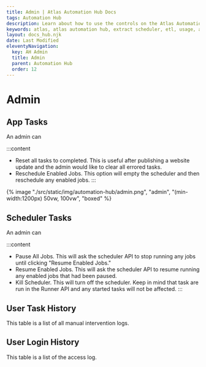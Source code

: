 ```yaml
---
title: Admin | Atlas Automation Hub Docs
tags: Automation Hub
description: Learn about how to use the controls on the Atlas Automation Hub Admin page.
keywords: atlas, atlas automation hub, extract scheduler, etl, usage, admin
layout: docs_hub.njk
date: Last Modified
eleventyNavigation:
  key: AH Admin
  title: Admin
  parent: Automation Hub
  order: 12
---
```


# Admin

## App Tasks

An admin can

:::content

- Reset all tasks to completed. This is useful after publishing a website update and the admin would like to clear all errored tasks.
- Reschedule Enabled Jobs. This option will empty the scheduler and then reschedule any enabled jobs.
  :::

{% image "./src/static/img/automation-hub/admin.png", "admin", "(min-width:1200px) 50vw, 100vw", "boxed" %}

## Scheduler Tasks

An admin can

:::content

- Pause All Jobs. This will ask the scheduler API to stop running any jobs until clicking "Resume Enabled Jobs."
- Resume Enabled Jobs. This will ask the scheduler API to resume running any enabled jobs that had been paused.
- Kill Scheduler. This will turn off the scheduler. Keep in mind that task are run in the Runner API and any started tasks will not be affected.
  :::

## User Task History

This table is a list of all manual intervention logs.

## User Login History

This table is a list of the access log.
